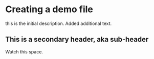 # Creating a demo file

this is the initial description. Added additional text.


## This is a secondary header, aka sub-header
Watch this space.